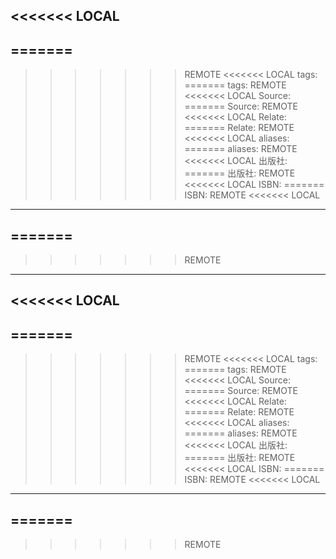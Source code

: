 <<<<<<< LOCAL
---
=======
---
>>>>>>> REMOTE
<<<<<<< LOCAL
tags: 
=======
tags: 
>>>>>>> REMOTE
<<<<<<< LOCAL
Source: 
=======
Source: 
>>>>>>> REMOTE
<<<<<<< LOCAL
Relate: 
=======
Relate: 
>>>>>>> REMOTE
<<<<<<< LOCAL
aliases:
=======
aliases:
>>>>>>> REMOTE
<<<<<<< LOCAL
出版社:
=======
出版社:
>>>>>>> REMOTE
<<<<<<< LOCAL
ISBN:
=======
ISBN:
>>>>>>> REMOTE
<<<<<<< LOCAL
---
=======
---
>>>>>>> REMOTE


---

<<<<<<< LOCAL
---
=======
---
>>>>>>> REMOTE
<<<<<<< LOCAL
tags: 
=======
tags: 
>>>>>>> REMOTE
<<<<<<< LOCAL
Source: 
=======
Source: 
>>>>>>> REMOTE
<<<<<<< LOCAL
Relate: 
=======
Relate: 
>>>>>>> REMOTE
<<<<<<< LOCAL
aliases:
=======
aliases:
>>>>>>> REMOTE
<<<<<<< LOCAL
出版社:
=======
出版社:
>>>>>>> REMOTE
<<<<<<< LOCAL
ISBN:
=======
ISBN:
>>>>>>> REMOTE
<<<<<<< LOCAL
---
=======
---
>>>>>>> REMOTE

